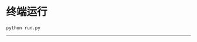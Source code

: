 # 终端运行

```shell
python run.py
```
*******************************************************************************************************************************************************************************************************************************************